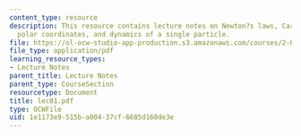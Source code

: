 ```yaml
---
content_type: resource
description: This resource contains lecture notes on Newton?s laws, Cartesian and
  polar coordinates, and dynamics of a single particle.
file: https://ol-ocw-studio-app-production.s3.amazonaws.com/courses/2-003j-dynamics-and-control-i-spring-2007/1e1173e9515ba00437cf6685d160de3e_lec01.pdf
file_type: application/pdf
learning_resource_types:
- Lecture Notes
parent_title: Lecture Notes
parent_type: CourseSection
resourcetype: Document
title: lec01.pdf
type: OCWFile
uid: 1e1173e9-515b-a004-37cf-6685d160de3e
---
```


